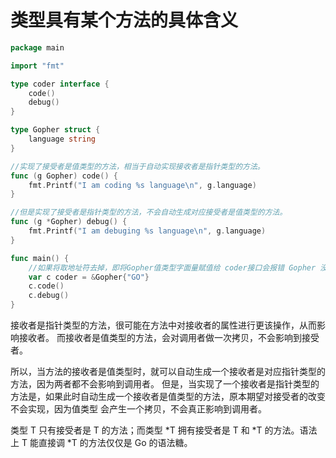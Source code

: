 # 类型具有某个方法的具体含义

```go
package main

import "fmt"

type coder interface {
	code()
	debug()
}

type Gopher struct {
	language string
}

//实现了接受者是值类型的方法，相当于自动实现接收者是指针类型的方法。
func (g Gopher) code() {
	fmt.Printf("I am coding %s language\n", g.language)
}

//但是实现了接受者是指针类型的方法，不会自动生成对应接受者是值类型的方法。
func (g *Gopher) debug() {
	fmt.Printf("I am debuging %s language\n", g.language)
}

func main() {
	//如果将取地址符去掉，即将Gopher值类型字面量赋值给 coder接口会报错 Gopher 没有实现debug 方法
	var c coder = &Gopher{"GO"}
	c.code()
	c.debug()
}
```

接收者是指针类型的方法，很可能在方法中对接收者的属性进行更该操作，从而影响接收者。
而接收者是值类型的方法，会对调用者做一次拷贝，不会影响到接受者。

所以，当方法的接收者是值类型时，就可以自动生成一个接收者是对应指针类型的方法，因为两者都不会影响到调用者。
但是，当实现了一个接收者是指针类型的方法是，如果此时自动生成一个接收者是值类型的方法，原本期望对接受者的改变不会实现，因为值类型
会产生一个拷贝，不会真正影响到调用者。

类型 T 只有接受者是 T 的方法；而类型 *T 拥有接受者是 T 和 *T 的方法。语法上 T 能直接调 *T 的方法仅仅是 Go 的语法糖。
